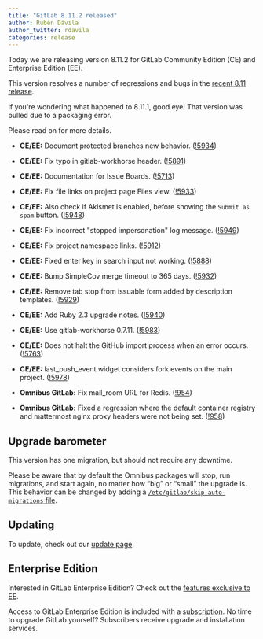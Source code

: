 ```yaml
---
title: "GitLab 8.11.2 released"
author: Rubén Dávila
author_twitter: rdavila
categories: release
---
```



Today we are releasing version 8.11.2 for GitLab Community Edition (CE) and
Enterprise Edition (EE).

This version resolves a number of regressions and bugs in the [recent 8.11
release](/2016/08/22/gitlab-8-11-released).

If you're wondering what happened to 8.11.1, good eye! That version was pulled due to a packaging error.

Please read on for more details.

<!-- more -->

- **CE/EE:** Document protected branches new behavior. ([!5934])
- **CE/EE:** Fix typo in gitlab-workhorse header. ([!5891])
- **CE/EE:** Documentation for Issue Boards. ([!5713])
- **CE/EE:** Fix file links on project page Files view. ([!5933])
- **CE/EE:** Also check if Akismet is enabled, before showing the `Submit as spam` button. ([!5948])
- **CE/EE:** Fix incorrect "stopped impersonation" log message. ([!5949])
- **CE/EE:** Fix project namespace links. ([!5912])
- **CE/EE:** Fixed enter key in search input not working. ([!5888])
- **CE/EE:** Bump SimpleCov merge timeout to 365 days. ([!5932])
- **CE/EE:** Remove tab stop from issuable form added by description templates. ([!5929])
- **CE/EE:** Add Ruby 2.3 upgrade notes. ([!5940])
- **CE/EE:** Use gitlab-workhorse 0.7.11. ([!5983])
- **CE/EE:** Does not halt the GitHub import process when an error occurs. ([!5763])
- **CE/EE:** last_push_event widget considers fork events on the main project. ([!5978])

- **Omnibus GitLab:** Fix mail_room URL for Redis. ([!954])
- **Omnibus GitLab:** Fixed a regression where the default container registry and mattermost nginx proxy headers were not being set. ([!958])

[!5934]: https://gitlab.com/gitlab-org/gitlab-ce/merge_requests/5934
[!5891]: https://gitlab.com/gitlab-org/gitlab-ce/merge_requests/5891
[!5713]: https://gitlab.com/gitlab-org/gitlab-ce/merge_requests/5713
[!5933]: https://gitlab.com/gitlab-org/gitlab-ce/merge_requests/5933
[!5948]: https://gitlab.com/gitlab-org/gitlab-ce/merge_requests/5948
[!5949]: https://gitlab.com/gitlab-org/gitlab-ce/merge_requests/5949
[!5912]: https://gitlab.com/gitlab-org/gitlab-ce/merge_requests/5912
[!5888]: https://gitlab.com/gitlab-org/gitlab-ce/merge_requests/5888
[!5932]: https://gitlab.com/gitlab-org/gitlab-ce/merge_requests/5932
[!5929]: https://gitlab.com/gitlab-org/gitlab-ce/merge_requests/5929
[!5940]: https://gitlab.com/gitlab-org/gitlab-ce/merge_requests/5940
[!5983]: https://gitlab.com/gitlab-org/gitlab-ce/merge_requests/5983
[!5763]: https://gitlab.com/gitlab-org/gitlab-ce/merge_requests/5763
[!5978]: https://gitlab.com/gitlab-org/gitlab-ce/merge_requests/5978

[!954]: https://gitlab.com/gitlab-org/omnibus-gitlab/merge_requests/954
[!958]: https://gitlab.com/gitlab-org/omnibus-gitlab/merge_requests/958

## Upgrade barometer

This version has one migration, but should not require any downtime.

Please be aware that by default the Omnibus packages will stop, run migrations,
and start again, no matter how “big” or “small” the upgrade is. This behavior
can be changed by adding a [`/etc/gitlab/skip-auto-migrations`
file](http://doc.gitlab.com/omnibus/update/README.html).

## Updating

To update, check out our [update page](https://about.gitlab.com/update/).

## Enterprise Edition

Interested in GitLab Enterprise Edition? Check out the [features exclusive to
EE](https://about.gitlab.com/features/#enterprise).

Access to GitLab Enterprise Edition is included with a [subscription](https://about.gitlab.com/products/).
No time to upgrade GitLab yourself? Subscribers receive upgrade and installation
services.
